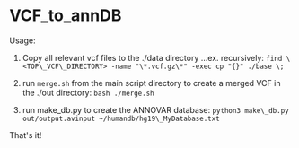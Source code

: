 # VCF\_to\_annDB
Usage:
1) Copy all relevant vcf files to the ./data directory
...ex. recursively:
`find \<TOP\_VCF\_DIRECTORY> -name "\*.vcf.gz\*" -exec cp "{}" ./base \;`

2) run `merge.sh` from the main script directory to create a merged VCF in the ./out directory:
`bash ./merge.sh`

3) run make\_db.py to create the ANNOVAR database:
`python3 make\_db.py out/output.avinput ~/humandb/hg19\_MyDatabase.txt`

That's it! 
